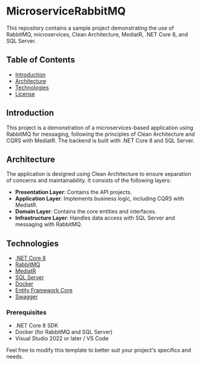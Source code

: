 # MicroserviceRabbitMQ

This repository contains a sample project demonstrating the use of RabbitMQ, microservices, Clean Architecture, MediatR, .NET Core 8, and SQL Server.

## Table of Contents

- [Introduction](#introduction)
- [Architecture](#architecture)
- [Technologies](#technologies)
- [License](#license)


## Introduction

This project is a demonstration of a microservices-based application using RabbitMQ for messaging, following the principles of Clean Architecture and CQRS with MediatR. The backend is built with .NET Core 8 and SQL Server.

## Architecture

The application is designed using Clean Architecture to ensure separation of concerns and maintainability. It consists of the following layers:

- **Presentation Layer**: Contains the API projects.
- **Application Layer**: Implements business logic, including CQRS with MediatR.
- **Domain Layer**: Contains the core entities and interfaces.
- **Infrastructure Layer**: Handles data access with SQL Server and messaging with RabbitMQ.

## Technologies

- [.NET Core 8](https://dotnet.microsoft.com/download/dotnet/8.0)
- [RabbitMQ](https://www.rabbitmq.com/)
- [MediatR](https://github.com/jbogard/MediatR)
- [SQL Server](https://www.microsoft.com/en-us/sql-server/sql-server-2019)
- [Docker](https://www.docker.com/)
- [Entity Framework Core](https://docs.microsoft.com/en-us/ef/core/)
- [Swagger](https://swagger.io/)

### Prerequisites

- .NET Core 8 SDK
- Docker (for RabbitMQ and SQL Server)
- Visual Studio 2022 or later / VS Code


Feel free to modify this template to better suit your project's specifics and needs.


